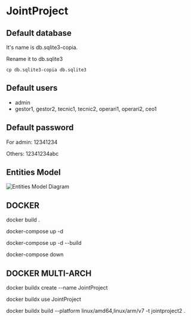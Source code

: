 # JointProject

## Default database
It's name is db.sqlite3-copia.

Rename it to db.sqlite3

    cp db.sqlite3-copia db.sqlite3

## Default users

- admin
- gestor1, gestor2, tecnic1, tecnic2, operari1, operari2, ceo1

## Default password
For admin: 12341234

Others: 12341234abc


## Entities Model

![Entities Model Diagram](http://www.plantuml.com/plantuml/png/hLDTQnGn57qslo9lVa2XBJue3ANkLaMmAhOYFfLhSZjxsKaotjoXtIx-TpDPc_dOeWWkx2Jtt9DppYIJqoZ0qhb6HGCDwXU7Xy_INyKr-HOOdBOjwUC9OXg8yPK8q_TEy4tmSa5tQUaUXJdSbFRBURjqZiRYFbYCsEgZup7AuDSz-lnGhSYYZeACGJOjpbNrLZrQW5dN73flbw49hB-kI70Fhgel4VdaHB-dUYMBfdk8iWIszvHls3JXHlrKQkTq2N6jgweV4cMhTFhrahfBZrnT29ElzHb6mzGA1P_XHGWDWjTW3BQ2DeFB5R1kcGAJRAOc7rjaaC236TuAUhlh_dR-nC5sHf947dV-q81EWZNveROOXJoKDClWanZPfF-Z0ozxzfTeF1a2_qV_hCqXk5ozIveridwTl1m8sajoE9Kz1-gDmHlCmYEZuZ0Fi1rlgnssTQgyR7fFaZim5FvDkmGNT7dNEvx5_emj4F_7n7dZggeVaifV-UFpgggXcA_ru73lZQuS-GT0k9s0Bb0KZp7EwKEdh3a3GTsG8xcoQPgnS_1qZL62TlUp8VxGhAeyfpGluHTK9o_DU8sCtk3WWLvuapt6Rra-xeACF-zYcgzbkV1RDNJUSkZQrChZhFSXI8fdibQYZCiIEDy0IOzSrIYznvEdlSZawXuSd8nEJkL3JrXUhygUp6czMCPolAoOonvNupm9tKazdgEPgaxHsyurlm00)


## DOCKER

docker build .

docker-compose up -d

docker-compose up -d --build

docker-compose down

## DOCKER MULTI-ARCH

docker buildx create --name JointProject

docker buildx use JointProject

docker buildx build --platform linux/amd64,linux/arm/v7 -t jointproject2 .
